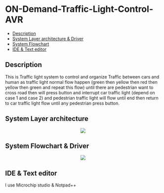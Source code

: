 # ON-Demand-Traffic-Light-Control-AVR
- [Description](#Description)
- [System Layer architecture & Driver](#System-layer-architecture)
- [System Flowchart](#System-Flowchart-&-Driver)
- [IDE & Text editor](#IDE-&-Text-editor)

## Description
This is Traffic light system to control and organize Traffic between  cars and human as traffic light normal flow happen (green then  yellow then red then yellow then green and repeat this flow) until  there are pedestrian want to cross road then will press button and  interrupt car traffic light (depend on case 1 and case 2) and pedestrian traffic light will flow until end then return to car traffic  light flow until any pedestrian press button.

## System Layer architecture 
<p align="center">
<img  src="https://user-images.githubusercontent.com/77234053/188304594-b3e37d23-4283-4700-8fbb-793c091c090c.png">
  </p>

## System Flowchart & Driver
<p align="center">
<img src="https://user-images.githubusercontent.com/77234053/188304878-bf00f245-b752-433a-88f7-e689bd2d3c1e.png">
  </p>
  
## IDE & Text editor
<p>I use Microchip studio & Notpad++ </p>
<p></p>


